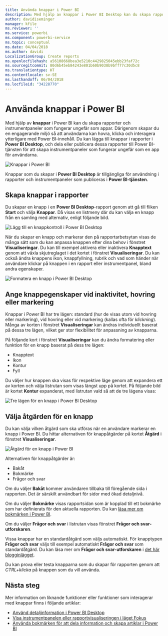 ```yaml
---
title: Använda knappar i Power BI
description: Med hjälp av knappar i Power BI Desktop kan du skapa rapporter och instrumentpaneler som fungerar som appar, och fördjupa interaktionen med användare
author: davidiseminger
manager: kfile
ms.reviewer: ''
ms.service: powerbi
ms.component: powerbi-service
ms.topic: conceptual
ms.date: 04/04/2018
ms.author: davidi
LocalizationGroup: Create reports
ms.openlocfilehash: a56108668bea3e5210c4429825045ebb23faf72c
ms.sourcegitcommit: 80d6b45eb84243e801b60b9038b9bff77c30d5c8
ms.translationtype: HT
ms.contentlocale: sv-SE
ms.lasthandoff: 06/04/2018
ms.locfileid: "34228770"
---
```

# <a name="using-buttons-in-power-bi"></a>Använda knappar i Power BI
Med hjälp av **knappar** i Power BI kan du skapa rapporter och instrumentpaneler som fungerar ungefär som appar. Därigenom skapar du en engagerande miljö så att användarna kan hovra, klicka och interagera ytterligare med Power BI-innehåll. Du kan lägga till knappar i rapporter i **Power BI Desktop**, och dela eller publicera dessa rapporter till Power BI-tjänsten för att skapa instrumentpaneler som fungerar ungefär som en app för användarna.

![Knappar i Power BI](media/desktop-buttons/desktop-buttons_01.png)

Knappar som du skapar i **Power BI Desktop** är tillgängliga för användning i rapporter och instrumentpaneler som publiceras i **Power BI-tjänsten**.

## <a name="creating-buttons-in-reports"></a>Skapa knappar i rapporter
Du skapar en knapp i en **Power BI Desktop**-rapport genom att gå till fliken **Start** och välja **Knappar**. Då visas en listmeny där du kan välja en knapp från en samling med alternativ, enligt följande bild. 

![Lägg till en knappkontroll i Power BI Desktop](media/desktop-buttons/desktop-buttons_02.png)

När du skapar en knapp och markerar den på rapportarbetsytan visas de många sätt som du kan anpassa knappen efter dina behov i fönstret **Visualiseringar**. Du kan till exempel aktivera eller inaktivera **Knapptext** genom att växla skjutreglaget i det kortet i fönstret **Visualiseringar**. Du kan också ändra knappens ikon, knappfyllning, rubrik och vad som händer när användare klickar på knappen i en rapport eller instrumentpanel, bland andra egenskaper.

![Formatera en knapp i Power BI Desktop](media/desktop-buttons/desktop-buttons_03.png)

## <a name="set-button-properties-when-idle-hovered-over-or-selected"></a>Ange knappegenskaper vid inaktivitet, hovring eller markering

Knappar i Power BI har tre lägen: standard (hur de visas utom vid hovring eller markering), vid hovring eller vid markering (kallas ofta för *klickning*). Många av korten i fönstret **Visualiseringar** kan ändras individuellt baserat på dessa tre lägen, vilket ger stor flexibilitet för anpassning av knapparna.

På följande kort i fönstret **Visualiseringar** kan du ändra formatering eller funktion för en knapp baserat på dess tre lägen:

* Knapptext
* Ikon
* Kontur
* Fyll

Du väljer hur knappen ska visas för respektive läge genom att expandera ett av korten och välja listrutan som visas längst upp på kortet. På följande bild är kortet **Kontur** expanderat, med listrutan vald så att de tre lägena visas:

![Tre lägen för en knapp i Power BI Desktop](media/desktop-buttons/desktop-buttons_04.png)


## <a name="select-the-action-for-a-button"></a>Välja åtgärden för en knapp

Du kan välja vilken åtgärd som ska utföras när en användare markerar en knapp i Power BI. Du hittar alternativen för knappåtgärder på kortet **Åtgärd** i fönstret **Visualiseringar**.

![Åtgärd för en knapp i Power BI](media/desktop-buttons/desktop-buttons_05.png)

Alternativen för knappåtgärder är:

* Bakåt
* Bokmärke
* Frågor och svar

Om du väljer **Bakåt** kommer användaren tillbaka till föregående sida i rapporten. Det är särskilt användbart för sidor med ökad detaljnivå.

Om du väljer **Bokmärke** visas rapportsidan som är kopplad till ett bokmärke som har definierats för den aktuella rapporten. Du kan [läsa mer om bokmärken i Power BI](desktop-bookmarks.md). 

Om du väljer **Frågor och svar** i listrutan visas fönstret **Frågor och svar-utforskaren**. 

Vissa knappar har en standardåtgärd som väljs automatiskt. För knapptypen **Frågor och svar** väljs till exempel automatiskt **Frågor och svar** som standardåtgärd. Du kan läsa mer om **Frågor och svar-utforskaren** i [det här blogginlägget](https://powerbi.microsoft.com/blog/power-bi-desktop-april-2018-feature-summary/#Q&AExplorer).

Du kan prova eller testa knapparna som du skapar för rapporten genom att *CTRL+klicka* på knappen som du vill använda. 

## <a name="next-steps"></a>Nästa steg
Mer information om liknande funktioner eller funktioner som interagerar med knappar finns i följande artiklar:

* [Använd detaljinformation i Power BI Desktop](desktop-drillthrough.md)
* [Visa instrumentpanelen eller rapportvisualiseringen i läget Fokus](service-focus-mode.md)
* [Använda bokmärken för att dela information och skapa artiklar i Power BI](desktop-bookmarks.md)

